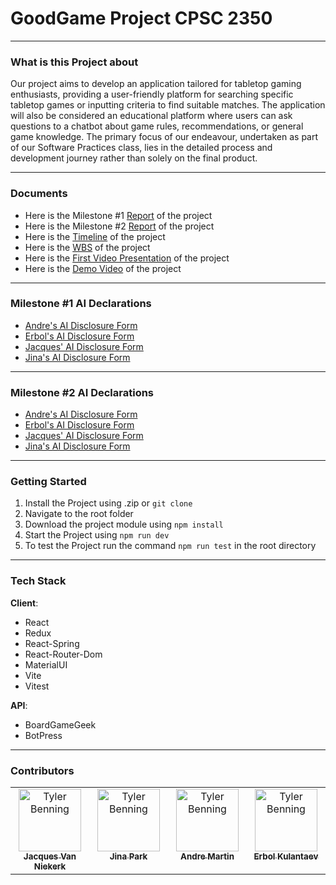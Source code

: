 # GoodGame Project CPSC 2350

---

### What is this Project about

Our project aims to develop an application tailored for tabletop gaming enthusiasts, providing a user-friendly platform for searching specific tabletop games or inputting criteria to find suitable matches. The application will also be considered an educational platform where users can ask questions to a chatbot about game rules, recommendations, or general game knowledge. The primary focus of our endeavour, undertaken as part of our Software Practices class, lies in the detailed process and development journey rather than solely on the final product.

---

### Documents

- Here is the Milestone #1 [Report](./docs/Documents/GoodGame_Milestone1_Report.pdf) of the project
- Here is the Milestone #2 [Report](./docs/Documents/GoodGame_Milestone2_Report.pdf) of the project
- Here is the [Timeline](./docs/Documents/GoodGame_Project_Timeline.pdf) of the project
- Here is the [WBS](./docs/Documents/GoodGame_Project_WBS.pdf) of the project
- Here is the [First Video Presentation](https://youtu.be/EXfxZS8mSnc) of the project
- Here is the [Demo Video](https://youtu.be/i0P9WJMj1fM) of the project

---

### Milestone #1 AI Declarations

- [Andre's AI Disclosure Form](docs/AI%20Declarations/P1_AI_Declaration_Andre_Martin_100339813.pdf)
- [Erbol's AI Disclosure Form](docs/AI%20Declarations/P1_AI_Declaration_Erbol_Kulantaev_100403146.pdf)
- [Jacques' AI Disclosure Form](docs/AI%20Declarations/P1_AI_Declaration_Jacques_vanNiekerk_100402000.pdf)
- [Jina's AI Disclosure Form](docs/AI%20Declarations/P1_AI_Declaration_Jina_Pak_100377523.pdf)

---

### Milestone #2 AI Declarations

- [Andre's AI Disclosure Form](docs/AI%20Declarations/P2_AI_Declaration_Andre_Martin_100339813.pdf)
- [Erbol's AI Disclosure Form](docs/AI%20Declarations/P2_AI_Declaration_Erbol_Kulantaev_100403146.pdf)
- [Jacques' AI Disclosure Form](docs/AI%20Declarations/P2_AI_Declaration_Jacques_vanNiekerk_100402000.pdf)
- [Jina's AI Disclosure Form](docs/AI%20Declarations/P2_AI_Declaration_Jina_Pak_100377523.pdf)

---

### Getting Started

1. Install the Project using .zip or `git clone`
2. Navigate to the root folder
3. Download the project module using `npm install`
4. Start the Project using `npm run dev`
5. To test the Project run the command `npm run test` in the root directory

---

### Tech Stack

**Client**:

- React
- Redux
- React-Spring
- React-Router-Dom
- MaterialUI
- Vite
- Vitest

**API**:

- BoardGameGeek
- BotPress

---

### Contributors

<table>
  <tbody>
    <tr>
    <td align="center" valign="top" width="25%"><a href="https://github.com/vnjacques00"><img src="https://avatars.githubusercontent.com/u/156551883" width="100px;" alt="Tyler Benning"/><br /><sub><b>Jacques Van Niekerk</b></sub></a></td>
    <td align="center" valign="top" width="25%"><a href="https://github.com/Jina-sw"><img src="https://avatars.githubusercontent.com/u/77096179" width="100px;" alt="Tyler Benning"/><br /><sub><b>Jina Park</b></sub></a></td>
    <td align="center" valign="top" width="25%"><a href="https://github.com/Andre-Martin"><img src="https://avatars.githubusercontent.com/u/156551537" width="100px;" alt="Tyler Benning"/><br /><sub><b>Andre Martin</b></sub></a></td>
    <td align="center" valign="top" width="25%"><a href="https://github.com/balabaII"><img src="https://avatars.githubusercontent.com/u/105437358" width="100px;" alt="Tyler Benning"/><br /><sub><b>Erbol Kulantaev</b></sub></a></td>
    </tr>
 </tbody>
</table>
